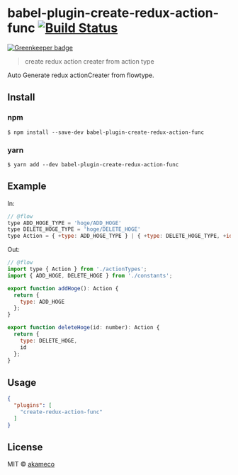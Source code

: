 # babel-plugin-create-redux-action-func [![Build Status](https://travis-ci.org/akameco/babel-plugin-create-redux-action-func.svg?branch=master)](https://travis-ci.org/akameco/babel-plugin-create-redux-action-func)

[![Greenkeeper badge](https://badges.greenkeeper.io/akameco/babel-plugin-create-redux-action-func.svg)](https://greenkeeper.io/)

> create redux action creater from action type

Auto Generate redux actionCreater from flowtype.


## Install

### npm
```
$ npm install --save-dev babel-plugin-create-redux-action-func
```

### yarn
```
$ yarn add --dev babel-plugin-create-redux-action-func
```

## Example

In:

```js
// @flow
type ADD_HOGE_TYPE = 'hoge/ADD_HOGE'
type DELETE_HOGE_TYPE = 'hoge/DELETE_HOGE'
type Action = { +type: ADD_HOGE_TYPE } | { +type: DELETE_HOGE_TYPE, +id: number }
```

Out:

```js
// @flow
import type { Action } from './actionTypes';
import { ADD_HOGE, DELETE_HOGE } from './constants';

export function addHoge(): Action {
  return {
    type: ADD_HOGE
  };
}

export function deleteHoge(id: number): Action {
  return {
    type: DELETE_HOGE,
    id
  };
}
```

## Usage

```json
{
  "plugins": [
    "create-redux-action-func"
  ]
}
```

## License

MIT © [akameco](http://akameco.github.io)

